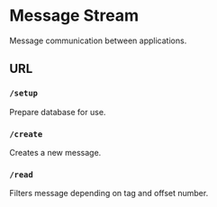 # Message Stream

Message communication between applications.

## URL

### `/setup`

Prepare database for use.

### `/create`

Creates a new message.

### `/read`

Filters message depending on tag and offset number.


